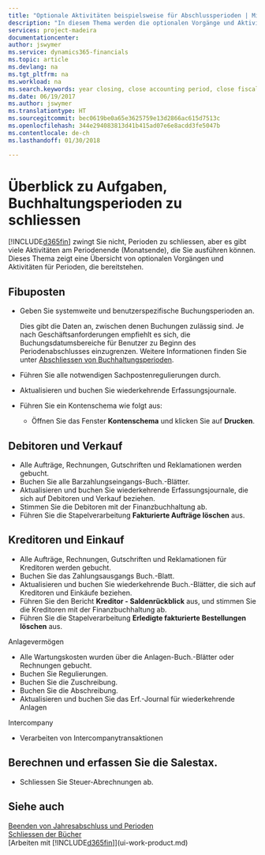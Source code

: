 ```yaml
---
title: "Optionale Aktivitäten beispielsweise für Abschlussperioden | Microsoft Docs"
description: "In diesem Thema werden die optionalen Vorgänge und Aktivitäten Abschlussbuchhaltungsperioden in Finance and Operations, Business edition dargelegt."
services: project-madeira
documentationcenter: 
author: jswymer
ms.service: dynamics365-financials
ms.topic: article
ms.devlang: na
ms.tgt_pltfrm: na
ms.workload: na
ms.search.keywords: year closing, close accounting period, close fiscal year, aging, creditor payments, vendor payments
ms.date: 06/19/2017
ms.author: jswymer
ms.translationtype: HT
ms.sourcegitcommit: bec0619be0a65e3625759e13d2866ac615d7513c
ms.openlocfilehash: 344e294083813d41b415ad07e6e8acdd3fe5047b
ms.contentlocale: de-ch
ms.lasthandoff: 01/30/2018

---
```

# <a name="overview-of-tasks-to-close-accounting-periods"></a>Überblick zu Aufgaben, Buchhaltungsperioden zu schliessen
[!INCLUDE[d365fin](includes/d365fin_md.md)]  zwingt Sie nicht, Perioden zu schliessen, aber es gibt viele Aktivitäten am Periodenende (Monatsende), die Sie ausführen können. Dieses Thema zeigt eine Übersicht von optionalen Vorgängen und Aktivitäten für Perioden, die bereitstehen.  

## <a name="general-ledger"></a>Fibuposten
* Geben Sie systemweite und benutzerspezifische Buchungsperioden an.  

    Dies gibt die Daten an, zwischen denen Buchungen zulässig sind. Je nach Geschäftsanforderungen empfiehlt es sich, die Buchungsdatumsbereiche für Benutzer zu Beginn des Periodenabschlusses einzugrenzen. Weitere Informationen finden Sie unter [Abschliessen von Buchhaltungsperioden](finance-how-specify-posting-periods.md).  
* Führen Sie alle notwendigen Sachpostenregulierungen durch.  
* Aktualisieren und buchen Sie wiederkehrende Erfassungsjournale.  
  <!--* Process Consolidations-->
* Führen Sie ein Kontenschema wie folgt aus:  
  * Öffnen Sie das Fenster **Kontenschema** und klicken Sie auf **Drucken**.  

## <a name="sales-and-receivables"></a>Debitoren und Verkauf
* Alle Aufträge, Rechnungen, Gutschriften und Reklamationen werden gebucht.  
* Buchen Sie alle Barzahlungseingangs-Buch.-Blätter.  
* Aktualisieren und buchen Sie wiederkehrende Erfassungsjournale, die sich auf Debitoren und Verkauf beziehen.  
* Stimmen Sie die Debitoren mit der Finanzbuchhaltung ab.  
* Führen Sie die Stapelverarbeitung **Fakturierte Aufträge löschen** aus.  

## <a name="purchases-and-payables"></a>Kreditoren und Einkauf
* Alle Aufträge, Rechnungen, Gutschriften und Reklamationen für Kreditoren werden gebucht.  
* Buchen Sie das Zahlungsausgangs Buch.-Blatt.  
* Aktualisieren und buchen Sie wiederkehrende Buch.-Blätter, die sich auf Kreditoren und Einkäufe beziehen.  
* Führen Sie den Bericht **Kreditor - Saldenrückblick** aus, und stimmen Sie die Kreditoren mit der Finanzbuchhaltung ab.  
* Führen Sie die Stapelverarbeitung **Erledigte fakturierte Bestellungen löschen** aus.  

Anlagevermögen
* Alle Wartungskosten wurden über die Anlagen-Buch.-Blätter oder Rechnungen gebucht.
* Buchen Sie Regulierungen.
* Buchen Sie die Zuschreibung.
* Buchen Sie die Abschreibung.
* Aktualisieren und buchen Sie das Erf.-Journal für wiederkehrende Anlagen

Intercompany
* Verarbeiten von Intercompanytransaktionen

## <a name="calculate-and-process-sales-tax"></a>Berechnen und erfassen Sie die Salestax.
* Schliessen Sie Steuer-Abrechnungen ab.  

## <a name="see-also"></a>Siehe auch
[Beenden von Jahresabschluss und Perioden](year-close-years-periods.md)  
[Schliessen der Bücher](year-close-books.md)  
[Arbeiten mit [!INCLUDE[d365fin](includes/d365fin_md.md)]](ui-work-product.md)

